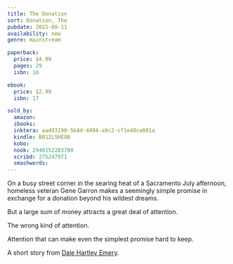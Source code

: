```yaml
---
title: The Donation
sort: Donation, The
pubdate: 2015-08-11
availability: new
genre: mainstream

paperback:
  price: $4.99
  pages: 29
  isbn: 16

ebook:
  price: $2.99
  isbn: 17

sold_by:
  amazon:
  ibooks:
  inktera: aad93190-5b4d-4494-a9c2-cf1e48ce801a
  kindle: B012LSHEO8
  kobo:
  nook: 2940152283709
  scribd: 275247971
  smashwords:
---
```


On a busy street corner in the searing heat of a Sacramento July afternoon,
homeless veteran Gene Garron
makes a seemingly simple promise
in exchange for a donation beyond his wildest dreams.

But a large sum of money attracts a great deal of attention.

The wrong kind of attention.

Attention that can make even the simplest promise hard to keep.

A short story
from [Dale Hartley Emery](http://dalehartleyemery.com).
